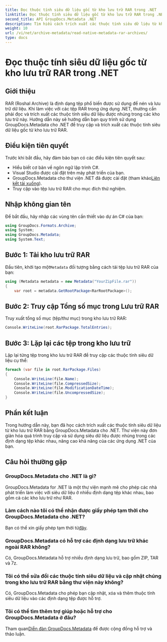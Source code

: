 ```yaml
---
title: Đọc thuộc tính siêu dữ liệu gốc từ kho lưu trữ RAR trong .NET
linktitle: Đọc thuộc tính siêu dữ liệu gốc từ kho lưu trữ RAR trong .NET
second_title: API GroupDocs.Metadata .NET
description: Tìm hiểu cách trích xuất các thuộc tính siêu dữ liệu từ kho lưu trữ RAR bằng GroupDocs.Metadata cho .NET trong C#. Khám phá chi tiết tập tin một cách dễ dàng.
weight: 10
url: /vi/net/archive-metadata/read-native-metadata-rar-archives/
type: docs
---
```

# Đọc thuộc tính siêu dữ liệu gốc từ kho lưu trữ RAR trong .NET

## Giới thiệu
RAR (Roshal Archive) là định dạng tệp phổ biến được sử dụng để nén và lưu trữ dữ liệu. Khi làm việc với các tệp RAR trong ứng dụng .NET, thường cần phải đọc và trích xuất các thuộc tính siêu dữ liệu được nhúng trong các kho lưu trữ này. Hướng dẫn này sẽ hướng dẫn bạn quy trình sử dụng GroupDocs.Metadata cho .NET để truy cập và trích xuất các thuộc tính siêu dữ liệu gốc từ kho lưu trữ RAR.
## Điều kiện tiên quyết

Trước khi bắt đầu, hãy đảm bảo bạn có các điều kiện tiên quyết sau:
- Hiểu biết cơ bản về ngôn ngữ lập trình C#.
- Visual Studio được cài đặt trên máy phát triển của bạn.
-  GroupDocs.Metadata cho thư viện .NET đã được cài đặt (tham khảo[Liên kết tải xuống](https://releases.groupdocs.com/metadata/net/)).
- Truy cập vào tệp lưu trữ RAR cho mục đích thử nghiệm.

## Nhập không gian tên
Để bắt đầu, hãy nhập các vùng tên cần thiết vào dự án C# của bạn:
```csharp
using GroupDocs.Formats.Archive;
using System;
using GroupDocs.Metadata;
using System.Text;
```

## Bước 1: Tải kho lưu trữ RAR
 Đầu tiên, khởi tạo một`Metadata` đối tượng bằng cách tải tệp lưu trữ RAR của bạn:
```csharp
using (Metadata metadata = new Metadata("YourZipFile.rar"))
{
    var root = metadata.GetRootPackage<RarRootPackage>();
```
## Bước 2: Truy cập Tổng số mục trong Lưu trữ RAR
Truy xuất tổng số mục (tệp/thư mục) trong kho lưu trữ RAR:
```csharp
Console.WriteLine(root.RarPackage.TotalEntries);
```
## Bước 3: Lặp lại các tệp trong kho lưu trữ
Lặp lại từng tệp trong kho lưu trữ RAR để truy cập các thuộc tính siêu dữ liệu cụ thể:
```csharp
foreach (var file in root.RarPackage.Files)
{
    Console.WriteLine(file.Name);
    Console.WriteLine(file.CompressedSize);
    Console.WriteLine(file.ModificationDateTime);
    Console.WriteLine(file.UncompressedSize);
}
```

## Phần kết luận
Trong hướng dẫn này, bạn đã học cách trích xuất các thuộc tính siêu dữ liệu từ kho lưu trữ RAR bằng GroupDocs.Metadata cho .NET. Thư viện này đơn giản hóa quá trình truy cập và sử dụng siêu dữ liệu được nhúng trong các định dạng tệp khác nhau, nâng cao khả năng của các ứng dụng .NET của bạn.

## Câu hỏi thường gặp
### GroupDocs.Metadata cho .NET là gì?
GroupDocs.Metadata for .NET là một thư viện mạnh mẽ cho phép các nhà phát triển làm việc với siêu dữ liệu ở nhiều định dạng tệp khác nhau, bao gồm cả các kho lưu trữ như RAR.
### Làm cách nào tôi có thể nhận được giấy phép tạm thời cho GroupDocs.Metadata cho .NET?
 Bạn có thể xin giấy phép tạm thời từ[đây](https://purchase.groupdocs.com/temporary-license/).
### GroupDocs.Metadata có hỗ trợ các định dạng lưu trữ khác ngoài RAR không?
Có, GroupDocs.Metadata hỗ trợ nhiều định dạng lưu trữ, bao gồm ZIP, TAR và 7z.
### Tôi có thể sửa đổi các thuộc tính siêu dữ liệu và cập nhật chúng trong kho lưu trữ RAR bằng thư viện này không?
Có, GroupDocs.Metadata cho phép bạn cập nhật, xóa và thêm thuộc tính siêu dữ liệu vào các định dạng tệp được hỗ trợ.
### Tôi có thể tìm thêm trợ giúp hoặc hỗ trợ cho GroupDocs.Metadata ở đâu?
 Tham quan[Diễn đàn GroupDocs.Metadata](https://forum.groupdocs.com/c/metadata/14) để được cộng đồng hỗ trợ và thảo luận.